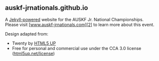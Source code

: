 ## auskf-jrnationals.github.io

A [Jekyll-powered][1] website for the AUSKF Jr. National Championships. Please visit [www.auskf-jrnationals.com][2] to learn more about this event.

Design adapted from:
* Twenty by [HTML5 UP][3]
* Free for personal and commercial use under the CCA 3.0 license ([html5up.net/license][4])

[1]: https://jekyllrb.com/
[2]: www.auskf-jrnationals.com
[3]: html5up.net
[4]: html5up.net/license
